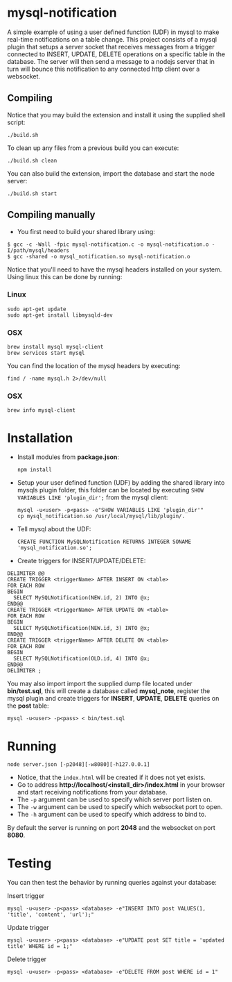 # mysql-notification

A simple example of using a user defined function (UDF) in mysql to make real-time notifications on a table change. This project consists of a mysql plugin that setups a server socket that receives messages from a trigger connected to INSERT, UPDATE, DELETE operations on a specific table in the database. The server will then send a message to a nodejs server that in turn will bounce this notification to any connected http client over a websocket.

## Compiling

Notice that you may build the extension and install it using the supplied shell script:

    ./build.sh

To clean up any files from a previous build you can execute:

    ./build.sh clean

You can also build the extension, import the database and start the node server:

    ./build.sh start

## Compiling manually

- You first need to build your shared library using:

```
$ gcc -c -Wall -fpic mysql-notification.c -o mysql-notification.o -I/path/mysql/headers
$ gcc -shared -o mysql_notification.so mysql-notification.o
```

Notice that you'll need to have the mysql headers installed on your system. 
Using linux this can be done by running:

### Linux

```
sudo apt-get update
sudo apt-get install libmysqld-dev
```

### OSX

```
brew install mysql mysql-client
brew services start mysql
```

You can find the location of the mysql headers by executing:

    find / -name mysql.h 2>/dev/null

### OSX

    brew info mysql-client

# Installation

- Install modules from **package.json**:

      npm install

- Setup your user defined function (UDF) by adding the shared library into mysqls plugin folder, this folder 
can be located by executing `SHOW VARIABLES LIKE 'plugin_dir';` from the mysql client:

      mysql -u<user> -p<pass> -e"SHOW VARIABLES LIKE 'plugin_dir'"
      cp mysql_notification.so /usr/local/mysql/lib/plugin/.

- Tell mysql about the UDF:

      CREATE FUNCTION MySQLNotification RETURNS INTEGER SONAME 'mysql_notification.so';

- Create triggers for INSERT/UPDATE/DELETE:

```
DELIMITER @@
CREATE TRIGGER <triggerName> AFTER INSERT ON <table> 
FOR EACH ROW 
BEGIN 
  SELECT MySQLNotification(NEW.id, 2) INTO @x; 
END@@
CREATE TRIGGER <triggerName> AFTER UPDATE ON <table>
FOR EACH ROW 
BEGIN 
  SELECT MySQLNotification(NEW.id, 3) INTO @x; 
END@@
CREATE TRIGGER <triggerName> AFTER DELETE ON <table>
FOR EACH ROW 
BEGIN 
  SELECT MySQLNotification(OLD.id, 4) INTO @x; 
END@@
DELIMITER ;
```

You may also import import the supplied dump file located under **bin/test.sql**, this
will create a database called **mysql_note**, register the mysql plugin and create triggers for 
**INSERT**, **UPDATE**, **DELETE** queries on the **post** table:

    mysql -u<user> -p<pass> < bin/test.sql

# Running

    node server.json [-p2048][-w8080][-h127.0.0.1]
    
- Notice, that the `index.html` will be created if it does not yet exists.
- Go to address **http://localhost/<install_dir>/index.html** in your browser and start receiving notifications from your database.
- The `-p` argument can be used to specify which server port listen on.
- The `-w` argument can be used to specify which websocket port to open.
- The `-h` argument can be used to specify which address to bind to.

By default the server is running on port **2048** and the websocket on port **8080**.

# Testing

You can then test the behavior by running queries against your database:

Insert trigger

    mysql -u<user> -p<pass> <database> -e"INSERT INTO post VALUES(1, 'title', 'content', 'url');"

Update trigger

    mysql -u<user> -p<pass> <database> -e"UPDATE post SET title = 'updated title' WHERE id = 1;"

Delete trigger

    mysql -u<user> -p<pass> <database> -e"DELETE FROM post WHERE id = 1"
